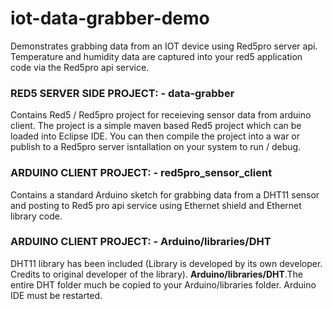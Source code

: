 # iot-data-grabber-demo

Demonstrates grabbing data from an IOT device using Red5pro server api. Temperature and humidity data are captured into your red5 application code via the Red5pro api service.


### RED5 SERVER SIDE PROJECT: - data-grabber

Contains Red5 / Red5pro project for receieving sensor data from arduino client. The project is a simple maven based Red5 project which can be loaded into Eclipse IDE. You can then compile the project into a war or publish to a Red5pro server isntallation on your system to run  / debug.


### ARDUINO CLIENT PROJECT: - red5pro_sensor_client


Contains a standard Arduino sketch for grabbing data from a DHT11 sensor and posting to Red5 pro api service using Ethernet shield and Ethernet library code.


### ARDUINO CLIENT PROJECT: - Arduino/libraries/DHT

DHT11 library has been included (Library is developed by its own developer. Credits to original developer of the library).
**Arduino/libraries/DHT**.The entire DHT folder much be copied to your Arduino/libraries folder. Arduino IDE must be restarted.

